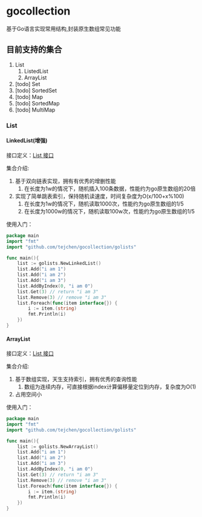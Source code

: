 # gocollection
基于Go语言实现常用结构,封装原生数组常见功能

## 目前支持的集合

1. List
    1. ListedList
    2. ArrayList
2. [todo] Set
3. [todo] SortedSet
4. [todo] Map 
5. [todo] SortedMap 
6. [todo] MultiMap


### List

#### LinkedList(增强)

接口定义：[List 接口](https://github.com/tejchen/gocollection/blob/master/golists/collection/interface.go)

集合介绍:
1. 基于双向链表实现，拥有有优秀的增删性能
    1. 在长度为1w的情况下，随机插入100条数据，性能约为go原生数组的20倍
2. 实现了简单跳表索引，保持随机读速度，时间复杂度为O(x/100+x%100)
    1. 在长度为1w的情况下，随机读取1000次，性能约为go原生数组的1/5
    2. 在长度为1000w的情况下，随机读取100w次，性能约为go原生数组的1/5

使用入门：

```go
package main
import "fmt"
import "github.com/tejchen/gocollection/golists"

func main(){
    list := golists.NewLinkedList()
    list.Add("i am 1")
    list.Add("i am 2")
    list.Add("i am 3")
    list.AddByIndex(0, "i am 0")
    list.Get(3) // return "i am 3"
    list.Remove(3) // remove "i am 3"
    list.Foreach(func(item interface{}) {
        i := item.(string)
        fmt.Println(i)
    })
}
```

#### ArrayList

接口定义：[List 接口](https://github.com/tejchen/gocollection/blob/master/golists/collection/interface.go)

集合介绍:

1. 基于数组实现，天生支持索引，拥有优秀的查询性能
    1. 数组为连续内存，可直接根据index计算偏移量定位到内存，复杂度为O(1)  
2. 占用空间小

使用入门：

```go
package main
import "fmt"
import "github.com/tejchen/gocollection/golists"

func main(){
    list := golists.NewArrayList()
    list.Add("i am 1")
    list.Add("i am 2")
    list.Add("i am 3")
    list.AddByIndex(0, "i am 0")
    list.Get(3) // return "i am 3"
    list.Remove(3) // remove "i am 3"
    list.Foreach(func(item interface{}) {
        i := item.(string)
        fmt.Println(i)
    })
}
```